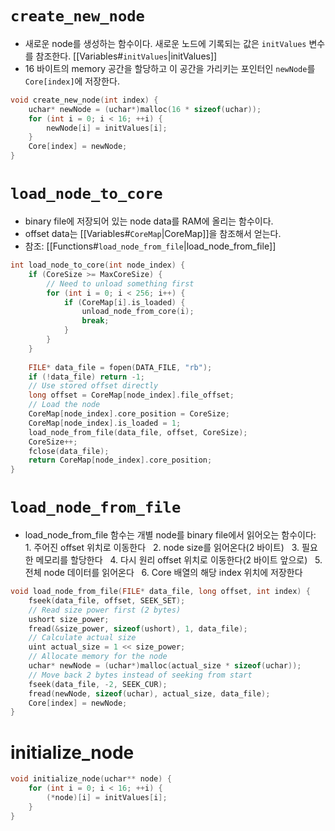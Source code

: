 # `create_new_node`
-  새로운 node를 생성하는 함수이다. 새로운 노드에 기록되는 값은 `initValues` 변수를 참조한다. [[Variables#`initValues`|initValues]]
- 16 바이트의 memory 공간을 할당하고 이 공간을 가리키는 포인터인 `newNode`를 `Core[index]`에 저장한다. 
```c
void create_new_node(int index) {
    uchar* newNode = (uchar*)malloc(16 * sizeof(uchar));
    for (int i = 0; i < 16; ++i) {
        newNode[i] = initValues[i];
    }
    Core[index] = newNode;
}
```
# `load_node_to_core`
- binary file에 저장되어 있는 node data를 RAM에 올리는 함수이다. 
- offset data는 [[Variables#`CoreMap`|CoreMap]]을 참조해서 얻는다. 
- 참조: [[Functions#`load_node_from_file`|load_node_from_file]]
```c
int load_node_to_core(int node_index) {
    if (CoreSize >= MaxCoreSize) {
        // Need to unload something first
        for (int i = 0; i < 256; i++) {
            if (CoreMap[i].is_loaded) {
                unload_node_from_core(i);
                break;
            }
        }
    }
  
    FILE* data_file = fopen(DATA_FILE, "rb");
    if (!data_file) return -1;
    // Use stored offset directly
    long offset = CoreMap[node_index].file_offset;
    // Load the node
    CoreMap[node_index].core_position = CoreSize;
    CoreMap[node_index].is_loaded = 1;
    load_node_from_file(data_file, offset, CoreSize);
    CoreSize++;
    fclose(data_file);
    return CoreMap[node_index].core_position;
}
```
# `load_node_from_file`
- load_node_from_file 함수는 개별 node를 binary file에서 읽어오는 함수이다:
  1. 주어진 offset 위치로 이동한다
  2. node size를 읽어온다(2 바이트)
  3. 필요한 메모리를 할당한다
  4. 다시 원리 offset 위치로 이동한다(2 바이트 앞으로)
  5. 전체 node 데이터를 읽어온다
  6. Core 배열의 해당 index 위치에 저장한다
```c
void load_node_from_file(FILE* data_file, long offset, int index) {
    fseek(data_file, offset, SEEK_SET);
    // Read size power first (2 bytes)
    ushort size_power;
    fread(&size_power, sizeof(ushort), 1, data_file);
    // Calculate actual size
    uint actual_size = 1 << size_power;
    // Allocate memory for the node
    uchar* newNode = (uchar*)malloc(actual_size * sizeof(uchar));
    // Move back 2 bytes instead of seeking from start
    fseek(data_file, -2, SEEK_CUR);
    fread(newNode, sizeof(uchar), actual_size, data_file);
    Core[index] = newNode;
}
```



# initialize_node
```c
void initialize_node(uchar** node) {
    for (int i = 0; i < 16; ++i) {
        (*node)[i] = initValues[i];
    }
}
```